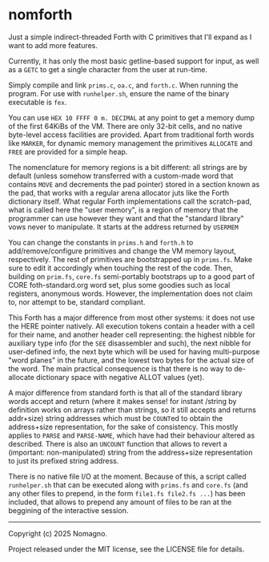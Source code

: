 # nomforth
Just a simple indirect-threaded Forth with C primitives that I'll expand as I want to add more features.

Currently, it has only the most basic getline-based support for input, as well as a `GETC` to get a single character from the user at run-time.

Simply compile and link `prims.c`, `oa.c`, and `forth.c`. When running the program. For use with `runhelper.sh`, ensure the name of the binary executable is `fex`.

You can use `HEX 10 FFFF 0 m. DECIMAL` at any point to get a memory dump of the first 64KiBs of the VM. There are only 32-bit cells, and no native byte-level access facilities are provided. Apart from traditional forth words like `MARKER`, for dynamic memory management the primitives `ALLOCATE` and `FREE` are provided for a simple heap.

The nomenclature for memory regions is a bit different: all strings are by default (unless somehow transferred with a custom-made word that contains `MOVE` and decrements the pad pointer) stored in a section known as the pad, that works with a regular arena allocator juts like the Forth dictionary itself. What regular Forth implementations call the scratch-pad, what is called here the "user memory", is a region of memory that the programmer can use however they want and that the "standard library" vows never to manipulate. It starts at the address returned by `USERMEM`

You can change the constants in `prims.h` and `forth.h` to add/remove/configure primitives and change the VM memory layout, respectively.
The rest of primitives are bootstrapped up in `prims.fs`. Make sure to edit it accordingly when touching the rest of the code. Then, building on `prim.fs`, `core.fs` semi-portably bootstraps up to a good part of CORE foth-standard.org word set, plus some goodies such as local registers, anonymous words. However, the implementation does not claim to, nor attempt to be, standard compliant.

This Forth has a major difference from most other systems: it does not use the HERE pointer natively. All execution tokens contain a header with a cell for their name, and another header cell representing: the highest nibble for auxiliary type info (for the `SEE` disassembler and such), the next nibble for user-defined info, the next byte which will be used for having multi-purpose "word planes" in the future, and the lowest two bytes for the actual size of the word. The main practical consequence is that there is no way to de-allocate dictionary space with negative ALLOT values (yet).

A major difference from standard forth is that all of the standard library words accept and return (where it makes sense! for instant /string by definition works on arrays rather than strings, so it still accepts and returns addr+size) string addresses which must be `COUNT`ed to obtain the address+size representation, for the sake of consistency. This mostly applies to `PARSE` and `PARSE-NAME`, which have had their behaviour altered as described. There is also an `UNCOUNT` function that allows to revert a (important: non-manipulated) string from the address+size representation to just its prefixed string address.

There is no native file I/O at the moment. Because of this, a script called `runhelper.sh` that can be executed along with `prims.fs` and `core.fs` (and any other files to prepend, in the form `file1.fs file2.fs ...`) has been included, that allows to prepend any amount of files to be ran at the beggining of the interactive session.

---

Copyright (c) 2025 Nomagno.

Project released under the MIT license, see the LICENSE file for details.
